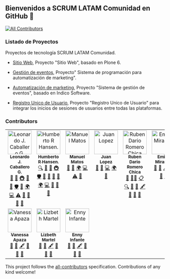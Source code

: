 ## Bienvenidos a SCRUM LATAM Comunidad en GitHub 👋

[![All Contributors](https://img.shields.io/github/all-contributors/ScrumLATAMComunidad/.github?color=ee8449&style=flat-square)](#contributors)

### Listado de Proyectos

Proyectos de tecnología SCRUM LATAM Comunidad.

- [Sitio Web](https://github.com/orgs/ScrumLATAMComunidad/projects/2/views/10), Proyecto "Sitio Web", basado en Plone 6.

- [Gestión de eventos](https://github.com/orgs/ScrumLATAMComunidad/projects/3), Proyecto" Sistema de programación para automatización de marketing".

- [Automatización de marketing](https://github.com/orgs/ScrumLATAMComunidad/projects/8/views/1), Proyecto "Sistema de gestión de eventos", basado en Indico Software.

- [Registro Unico de Usuario](https://github.com/orgs/ScrumLATAMComunidad/projects/7), Proyecto "Registro Unico de Usuario" para integrar los inicios de sesiones de usuarios entre todas las plataformas.

### Contributors

<!-- ALL-CONTRIBUTORS-LIST:START - Do not remove or modify this section -->
<!-- prettier-ignore-start -->
<!-- markdownlint-disable -->
<table>
  <tbody>
    <tr>
      <td align="center" valign="top" width="16.66%"><a href="https://www.linkedin.com/in/leonardojcaballerog"><img src="https://avatars.githubusercontent.com/u/185395?v=4?s=75" width="75px;" alt="Leonardo J. Caballero G."/><br /><sub><b>Leonardo J. Caballero G.</b></sub></a><br /><a href="https://github.com/macagua/scrumlatamcomunidad.com/issues?q=author%3Amacagua" title="Bug reports">🐛</a> <a href="#maintenance-macagua" title="Maintenance">🚧</a> <a href="#infra-macagua" title="Infrastructure (Hosting, Build-Tools, etc)">🚇</a> <a href="https://github.com/macagua/scrumlatamcomunidad.com/commits?author=macagua" title="Documentation">📖</a> <a href="#tool-macagua" title="Tools">🔧</a> <a href="#security-macagua" title="Security">🛡️</a> <a href="#question-macagua" title="Answering Questions">💬</a> <a href="#translation-macagua" title="Translation">🌍</a> <a href="https://github.com/macagua/scrumlatamcomunidad.com/commits?author=macagua" title="Code">💻</a> <a href="https://github.com/macagua/scrumlatamcomunidad.com/commits?author=macagua" title="Tests">⚠️</a> <a href="#userTesting-macagua" title="User Testing">📓</a> <a href="#projectManagement-macagua" title="Project Management">📆</a> <a href="https://github.com/macagua/scrumlatamcomunidad.com/pulls?q=is%3Apr+reviewed-by%3Amacagua" title="Reviewed Pull Requests">👀</a> <a href="#ideas-macagua" title="Ideas, Planning, & Feedback">🤔</a></td>
      <td align="center" valign="top" width="16.66%"><a href="https://www.linkedin.com/in/humberto-hansen-92b73352/"><img src="https://instagram.fmrd1-1.fna.fbcdn.net/v/t51.2885-19/17881639_747899672054176_4890925133947994112_n.jpg?_nc_ht=instagram.fmrd1-1.fna.fbcdn.net&_nc_cat=104&_nc_ohc=39h9kCktnDIAX_oAKBZ&edm=AOQ1c0wBAAAA&ccb=7-5&oh=00_AfDTMYuHMKnHrbd5GZckyn9aSBLLYLyafRJmzhP9ad1wTA&oe=648657F2&_nc_sid=f70a57?s=75" width="75px;" alt="Humberto R Hansen."/><br /><sub><b>Humberto R Hansen.</b></sub></a><br /><a href="#fundingFinding-humbertohansen" title="Funding Finding">🔍</a> <a href="https://github.com/macagua/scrumlatamcomunidad.com/issues?q=author%3Ahumbertohansen" title="Bug reports">🐛</a> <a href="#maintenance-humbertohansen" title="Maintenance">🚧</a> <a href="#infra-humbertohansen" title="Infrastructure (Hosting, Build-Tools, etc)">🚇</a> <a href="#security-humbertohansen" title="Security">🛡️</a> <a href="https://github.com/macagua/scrumlatamcomunidad.com/commits?author=humbertohansen" title="Documentation">📖</a> <a href="#tool-humbertohansen" title="Tools">🔧</a> <a href="#question-humbertohansen" title="Answering Questions">💬</a> <a href="#design-humbertohansen" title="Design">🎨</a> <a href="#translation-humbertohansen" title="Translation">🌍</a> <a href="https://github.com/macagua/scrumlatamcomunidad.com/commits?author=humbertohansen" title="Code">💻</a> <a href="#userTesting-humbertohansen" title="User Testing">📓</a> <a href="https://github.com/macagua/scrumlatamcomunidad.com/pulls?q=is%3Apr+reviewed-by%3Ahumbertohansen" title="Reviewed Pull Requests">👀</a> <a href="#ideas-humbertohansen" title="Ideas, Planning, & Feedback">🤔</a></td>
      <td align="center" valign="top" width="16.66%"><a href="https://github.com/alfadestroyer"><img src="https://avatars.githubusercontent.com/u/132786011?v=4?s=75" width="75px;" alt="Manuel Matos"/><br /><sub><b>Manuel Matos</b></sub></a><br /><a href="https://github.com/macagua/scrumlatamcomunidad.com/issues?q=author%3Aalfadestroyer" title="Bug reports">🐛</a> <a href="#design-alfadestroyer" title="Design">🎨</a> <a href="#translation-alfadestroyer" title="Translation">🌍</a> <a href="https://github.com/macagua/scrumlatamcomunidad.com/commits?author=alfadestroyer" title="Code">💻</a> <a href="https://github.com/macagua/scrumlatamcomunidad.com/commits?author=alfadestroyer" title="Tests">⚠️</a> <a href="#userTesting-alfadestroyer" title="User Testing">📓</a></td>
      <td align="center" valign="top" width="16.66%"><a href="https://github.com/JuanLP06"><img src="https://avatars.githubusercontent.com/u/10691487?v=4?s=75" width="75px;" alt="Juan Lopez"/><br /><sub><b>Juan Lopez</b></sub></a><br /><a href="https://github.com/macagua/scrumlatamcomunidad.com/issues?q=author%3AJuanLP06" title="Bug reports">🐛</a> <a href="#design-JuanLP06" title="Design">🎨</a> <a href="https://github.com/macagua/scrumlatamcomunidad.com/commits?author=JuanLP06" title="Code">💻</a> <a href="#translation-JuanLP06" title="Translation">🌍</a> <a href="#userTesting-JuanLP06" title="User Testing">📓</a></td>
      <td align="center" valign="top" width="16.66%"><a href="https://www.linkedin.com/in/ruben-dario-romero-chica-47906837/"><img src="https://avatars.githubusercontent.com/u/122922804?v=4?s=75" width="75px;" alt="Ruben Dario Romero Chica"/><br /><sub><b>Ruben Dario Romero Chica</b></sub></a><br /><a href="#business-scrumlatam" title="Business development">💼</a> <a href="#mentoring-scrumlatam" title="Mentoring">🧑‍🏫</a> <a href="#eventOrganizing-scrumlatam" title="Event Organizing">📋</a> <a href="#fundingFinding-scrumlatam" title="Funding Finding">🔍</a> <a href="https://github.com/macagua/scrumlatamcomunidad.com/issues?q=author%3Ascrumlatam" title="Bug reports">🐛</a> <a href="https://github.com/macagua/scrumlatamcomunidad.com/commits?author=scrumlatam" title="Documentation">📖</a> <a href="#content-scrumlatam" title="Content">🖋</a> <a href="#question-scrumlatam" title="Answering Questions">💬</a> <a href="#projectManagement-scrumlatam" title="Project Management">📆</a> <a href="#ideas-scrumlatam" title="Ideas, Planning, & Feedback">🤔</a></td>
      <td align="center" valign="top" width="16.66%"><a href="https://www.linkedin.com/in/emilia-miranda-76242020/"><img src="https://avatars.githubusercontent.com/u/133285771?v=4?s=75" width="75px;" alt="Emilia Miranda"/><br /><sub><b>Emilia Miranda</b></sub></a><br /><a href="https://github.com/macagua/scrumlatamcomunidad.com/issues?q=author%3Aemicmiranda" title="Bug reports">🐛</a> <a href="https://github.com/macagua/scrumlatamcomunidad.com/commits?author=emicmiranda" title="Documentation">📖</a> <a href="#content-emicmiranda" title="Content">🖋</a> <a href="#question-emicmiranda" title="Answering Questions">💬</a> <a href="#projectManagement-emicmiranda" title="Project Management">📆</a> <a href="#ideas-emicmiranda" title="Ideas, Planning, & Feedback">🤔</a></td>
    </tr>
    <tr>
      <td align="center" valign="top" width="16.66%"><a href="https://www.linkedin.com/in/hiomara-apaza/"><img src="https://avatars.githubusercontent.com/u/133286537?v=4?s=75" width="75px;" alt="Vanessa Apaza"/><br /><sub><b>Vanessa Apaza</b></sub></a><br /><a href="https://github.com/macagua/scrumlatamcomunidad.com/issues?q=author%3AHiomara" title="Bug reports">🐛</a> <a href="https://github.com/macagua/scrumlatamcomunidad.com/commits?author=Hiomara" title="Documentation">📖</a> <a href="#content-Hiomara" title="Content">🖋</a> <a href="#question-Hiomara" title="Answering Questions">💬</a> <a href="#projectManagement-Hiomara" title="Project Management">📆</a> <a href="#ideas-Hiomara" title="Ideas, Planning, & Feedback">🤔</a></td>
      <td align="center" valign="top" width="16.66%"><a href="https://www.linkedin.com/in/lizbethmartelsalguero/"><img src="https://avatars.githubusercontent.com/u/134661241?v=4?s=75" width="75px;" alt="Lizbeth Martel"/><br /><sub><b>Lizbeth Martel</b></sub></a><br /><a href="https://github.com/macagua/scrumlatamcomunidad.com/issues?q=author%3Almartel0911" title="Bug reports">🐛</a> <a href="https://github.com/macagua/scrumlatamcomunidad.com/commits?author=lmartel0911" title="Documentation">📖</a> <a href="#content-lmartel0911" title="Content">🖋</a> <a href="#question-lmartel0911" title="Answering Questions">💬</a> <a href="#projectManagement-lmartel0911" title="Project Management">📆</a> <a href="#ideas-lmartel0911" title="Ideas, Planning, & Feedback">🤔</a></td>
      <td align="center" valign="top" width="16.66%"><a href="https://www.linkedin.com/in/enny-infante-guevara-20585084/"><img src="https://avatars.githubusercontent.com/u/67449707?v=4?s=75" width="75px;" alt="Enny Infante"/><br /><sub><b>Enny Infante</b></sub></a><br /><a href="https://github.com/macagua/scrumlatamcomunidad.com/issues?q=author%3Aennyin" title="Bug reports">🐛</a> <a href="https://github.com/macagua/scrumlatamcomunidad.com/commits?author=ennyin" title="Documentation">📖</a> <a href="#content-ennyin" title="Content">🖋</a> <a href="#question-ennyin" title="Answering Questions">💬</a> <a href="#projectManagement-ennyin" title="Project Management">📆</a> <a href="#ideas-ennyin" title="Ideas, Planning, & Feedback">🤔</a></td>
    </tr>
  </tbody>
</table>

<!-- markdownlint-restore -->
<!-- prettier-ignore-end -->

<!-- ALL-CONTRIBUTORS-LIST:END -->

This project follows the [all-contributors](https://github.com/kentcdodds/all-contributors) specification. Contributions of any kind welcome!

